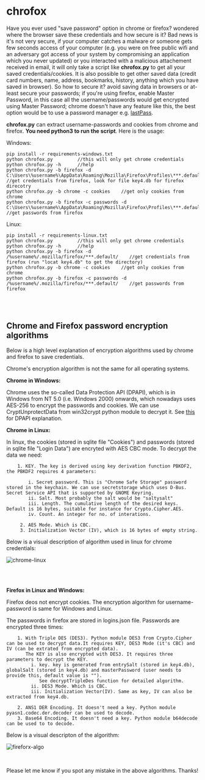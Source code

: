 # chrofox

Have you ever used "save password" option in chrome or firefox? wondered where the browser save these credentials and how secure is it? Bad news is it's not very secure, if your computer catches a malware or someone gets few seconds access of your computer (e.g. you were on free public wifi and an adversary got access of your system by compromising an application which you never updated) or you interacted with a malicious attachement received in email, it will only take a script like **chrofox.py** to get all your saved credentials/cookies. It is also possible to get other saved data (credit card numbers, name, address, bookmarks, history, anything which you have saved in browser). So how to secure it? avoid saving data in browsers or at-least secure your passwords; if you're using firefox, enable Master Password, in this case all the username/passwords would get encrypted using Master Password; chrome doesn't have any feature like this, the best option would be to use a password manager e.g. [lastPass](https://www.lastpass.com/).

**chrofox.py** can extract username-passwords and cookies from chrome and firefox. **You need python3 to run the script**. Here is the usage:

Windows:
```
pip install -r requirements-windows.txt
python chrofox.py         //this will only get chrome credentials
python chrofox.py -h      //help
python chrofox.py -b firefox -d C:\Users\%username%\AppData\Roaming\Mozilla\Firefox\Profiles\***.default\    //get credentials from firefox, look for file key4.db for firefox direcotry
python chrofox.py -b chrome -c cookies    //get only cookies from chrome
python chrofox.py -b firefox -c passwords -d C:\Users\%username%\AppData\Roaming\Mozilla\Firefox\Profiles\***.default\    //get passwords from firefox
```
Linux:
```
pip install -r requirements-linux.txt
python chrofox.py         //this will only get chrome credentials
python chrofox.py -h      //help
python chrofox.py -b firefox -d /%username%/.mozilla/firefox/***.default/    //get credentials from firefox (run "locat key4.db" to get the directory)
python chrofox.py -b chrome -c cookies    //get only cookies from chrome
python chrofox.py -b firefox -c passwords -d /%username%/.mozilla/firefox/***.default/    //get passwords from firefox
```



<br />
<br />

## Chrome and Firefox password encryption algorithms

Below is a high level explanation of encryption algorithms used by chrome and firefox to save credentials.

Chrome's encryption algorithm is not the same for all operating systems. 

**Chrome in Windows:**

Chrome uses the so-called Data Protection API (DPAPI), which is in Windows from NT 5.0 (i.e. Windows 2000) onwards, which nowadays uses AES-256 to encrypt the passwords and cookies. We can use  CryptUnprotectData from win32crypt python module to decrypt it. See [this](https://digital-forensics.sans.org/summit-archives/dfirprague14/Give_Me_the_Password_and_Ill_Rule_the_World_Francesco_Picasso.pdf) for DPAPI explanation.


**Chrome in Linux:**

In linux, the cookies (stored in sqlite file "Cookies") and passwords (stored in sqlite file "Login Data") are encryted with AES CBC mode. To decrypt the data we need:
        
        1. KEY. The key is derived using key derivation function PBKDF2, the PBKDF2 requires 4 parameters:
        
            i. Secret password. This is "Chrome Safe Storage" password stored in the keychain. We can use secretstorage which uses D-Bus. Secret Service API that is supported by GNOME Keyring.
            ii. Salt. Most probably the salt would be "saltysalt"
            iii. Length. The cumulative length of the desired keys. Default is 16 bytes, suitable for instance for Crypto.Cipher.AES.
            iv. Count. An integer for no. of interations.
            
         2. AES Mode. Which is CBC.
         3. Initialization Vector (IV), which is 16 bytes of empty string.
         
         
Below is a visual description of algorithm used in linux for chrome credentials:


![chrome-linux](https://github.com/spaceintotime/chrofox/raw/master/chrome-linux.jpg)





<br />
<br />

**Firefox in Linux and Windows:**

Firefox deos not encrypt cookies. The encryption algorithm for username-password is same for Windows and Linux. 

 The passwords in firefox are stored in logins.json file. Passwords are encrypted three times:
 
        1. With Triple DES (DES3). Python module DES3 from Crypto.Cipher can be used to decrypt data.It requires KEY, DES3 Mode (it's CBC) and IV (can be extrated from encrypted data).
           The KEY is also encrypted with DES3. It requires three parameters to decrypt the KEY. 
             i. key. key is generated from entrySalt (stored in key4.db), globalSalt (stored in key4.db) and masterPassword (user needs to provide this, default value is ""). 
                See decryptTripleDes function for detailed algorithm.  
             ii. DES3 Mode. Which is CBC.
             iii. Initialization Vector(IV). Same as key, IV can also be extracted from key4.db.
            
        2. ANS1 DER Encoding. It doesn't need a key. Python module pyasn1.codec.der.decoder can be used to decode. 
        3. Base64 Encoding. It doesn't need a key. Python module b64decode can be used to to decode.
        


Below is a visual descripton of the algorithm:


![fireforx-algo](https://github.com/spaceintotime/chrofox/raw/master/firefox-algo.jpg)

<br />

Please let me know if you spot any mistake in the above algorithms. Thanks!
